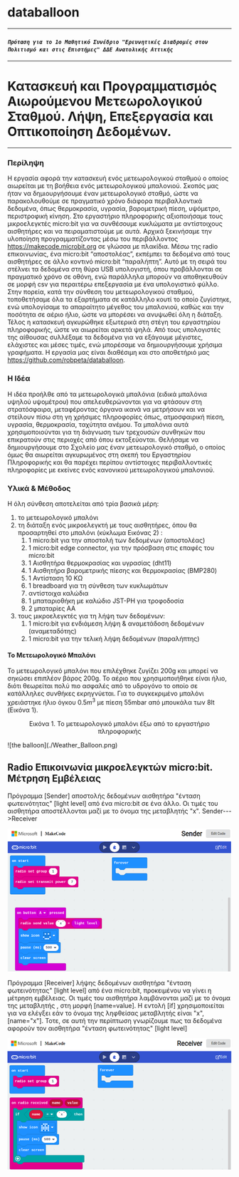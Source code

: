 # databalloon
---
#### *`Πρόταση για το 1ο Μαθητικό Συνέδριο "Ερευνητικές Διαδρομές στον Πολιτισμό και στις Επιστήμες" ΔΔΕ Ανατολικής Αττικής`*
---
# Κατασκευή και Προγραμματισμός Αιωρούμενου Μετεωρολογικού Σταθμού. Λήψη, Επεξεργασία και Οπτικοποίηση Δεδομένων.
---
### Περίληψη
Η εργασία αφορά την κατασκευή ενός μετεωρολογικού σταθμού ο οποίος αιωρείται με τη βοήθεια ενός μετεωρολογικού μπαλονιού. Σκοπός μας ήταν να δημιουργήσουμε έναν μετεωρολογικό σταθμό, ώστε να παρακολουθούμε σε πραγματικό χρόνο διάφορα περιβαλλοντικά δεδομένα, όπως θερμοκρασία, υγρασία, βαρομετρική πίεση, υψόμετρο, περιστροφική κίνηση. Στο εργαστήριο πληροφορικής αξιοποιήσαμε τους μικροελεγκτές micro:bit για να συνθέσουμε κυκλώματα με αντίστοιχους αισθητήρες και να πειραματιστούμε με αυτά. Αρχικά ξεκινήσαμε την υλοποίηση προγραμματίζοντας μέσω του περιβάλλοντος https://makecode.microbit.org σε γλώσσα με πλακίδια. Μέσω της radio επικοινωνίας,  ένα micro:bit “αποστολέας”, εκπέμπει τα δεδομένα από τους αισθητήρες σε άλλο κοντινό micro:bit “παραλήπτη”. Αυτό με τη σειρά του στέλνει τα δεδομένα στη θύρα USB υπολογιστή, όπου προβάλλονται σε πραγματικό χρόνο σε οθόνη, ενώ παράλληλα μπορούν να αποθηκευθούν σε μορφή csv για περαιτέρω επεξεργασία με ένα υπολογιστικό φύλλο. Στην πορεία, κατά την σύνθεση του μετεωρολογικού σταθμού, τοποθετήσαμε όλα τα εξαρτήματα σε κατάλληλο κουτί το οποίο ζυγίστηκε, ενώ υπολογίσαμε το απαραίτητο μέγεθος του μπαλονιού, καθώς και την ποσότητα σε αέριο ήλιο, ώστε να μπορέσει να ανυψωθεί όλη η διάταξη. Τέλος η κατασκευή αγκυρώθηκε εξωτερικά στη στέγη του εργαστηρίου πληροφορικής, ώστε να αιωρείται αρκετά ψηλά. Από τους υπολογιστές της αίθουσας συλλέξαμε τα δεδομένα για να εξάγουμε μέγιστες, ελάχιστες και μέσες τιμές, ενώ μπορέσαμε να δημιουργήσουμε χρήσιμα γραφήματα. Η εργασία μας είναι διαθέσιμη και στο αποθετήριό μας https://github.com/robpeta/databalloon.

### Η Ιδέα
Η ιδέα προήλθε από τα μετεωρολογικά μπαλόνια (ειδικά μπαλόνια υψηλού υψομέτρου) που απελευθερώνονται για να φτάσουν στη στρατόσφαιρα, μεταφέροντας όργανα ικανά να μετρήσουν και να στείλουν πίσω στη γη χρήσιμες πληροφορίες όπως, ατμοσφαιρική πίεση, υγρασία, θερμοκρασία, ταχύτητα ανέμου. Τα μπαλόνια αυτά χρησιμοποιούνται για τη διάγνωση των τρεχουσών συνθηκών που επικρατούν στις περιοχές από όπου εκτοξεύονται. Θελήσαμε να δημιουργήσουμε στο Σχολείο μας έναν μετεωρολογικό σταθμό, ο οποίος όμως θα αιωρείται αγκυρωμένος στη σκεπή του Εργαστηρίου Πληροφορικής και θα παρέχει περίπου αντίστοιχες περιβαλλοντικές πληροφορίες με εκείνες ενός κανονικού μετεωρολογικού μπαλονιού.

### Υλικά & Μέθοδος
Η όλη σύνθεση αποτελείται από τρία βασικά μέρη: 
1. το μετεωρολογικό μπαλόνι
2. τη διάταξη ενός μικροελεγκτή με τους αισθητήρες, όπου θα προσαρτηθεί στο μπαλόνι (κύκλωμα Εικόνας 2) :
   1. 1 micro:bit για την αποστολή των δεδομένων (αποστολέας)
   2. 1 micro:bit edge connector, για την πρόσβαση στις επαφές του micro:bit
   3. 1 Αισθητήρα θερμοκρασίας και υγρασίας (dht11)
   4. 1 Αισθητήρα βαρομετρικής πίεσης και θερμοκρασίας (BMP280)
   5. 1 Αντίσταση 10 ΚΩ
   6. 1 breadboard για τη σύνθεση των κυκλωμάτων
   7. αντίστοιχα καλώδια
   8. 1 μπαταριοθήκη με καλώδιο JST-PH για τροφοδοσία
   9. 2 μπαταρίες ΑΑ
3. τους μικροελεγκτές για τη λήψη των δεδομένων:
   1. 1 micro:bit για ενδιάμεση λήψη & αναμετάδοση δεδομένων (αναμεταδότης)
   2. 1 micro:bit για την τελική λήψη δεδομένων (παραλήπτης)

#### Το Μετεωρολογικό Μπαλόνι
Το μετεωρολογικό μπαλόνι που επιλέχθηκε ζυγίζει 200g και μπορεί να σηκώσει επιπλέον βάρος 200g. Το αέριο που χρησιμοποιήθηκε είναι ήλιο, διότι θεωρείται πολύ πιο ασφαλές από το υδρογόνο το οποίο σε κατάλληλες συνθήκες εκρηγνύεται. Για το συγκεκριμένο μπαλόνι χρειάστηκε ήλιο όγκου $`0.5m^3`$ με πίεση 55mbar από μπουκάλα των 8lt (Εικόνα 1).

<p align="center"> Εικόνα 1. Το μετεωρολογικό μπαλόνι έξω από το εργαστήριο πληροφορικής </p>
![the balloon](./Weather_Balloon.png)

## Radio Επικοινωνία μικροελεγκτών micro:bit. Μέτρηση Εμβέλειας

Πρόγραμμα [Sender] αποστολής δεδομένων αισθητήρα "ένταση φωτεινότητας" [light level] από ένα micro:bit σε ένα άλλο. Οι τιμές του αισθητήρα αποστέλλονται μαζί με τo όνομα της μεταβλητής "x". 
Sender--->Receiver


[![Sender](./Sender_snapshot.png)](https://makecode.microbit.org/_JLX3AwTbxdhs/)


Πρόγραμμα [Receiver] λήψης δεδομένων αισθητήρα "ένταση φωτεινότητας" [light level] από ένα micro:bit, προκειμένου να γίνει η μέτρηση εμβέλειας. Οι τιμές του αισθητήρα λαμβάνονται μαζί με το όνομα της μεταβλητής , στη μορφή [name=value].  Η εντολή [if] χρησιμοποιείται για να ελέγξει εάν το όνομα της ληφθείσας μεταβλητής είναι "x", [name="x"]. Τοτε, σε αυτή την περίπτωση γνωρίζουμε πως τα δεδομένα αφορούν τον αισθητήρα "ένταση φωτεινότητας" [light level]

[![Receiver](./Receiver_snapshot.png)](https://makecode.microbit.org/_A6E4iCC1kLoV/)



